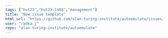 ```yaml
---
tags: ["hut23","hut23-1468","management"]
title: "New issue template"
html_url: "https://github.com/alan-turing-institute/autoemulate/issues/418"
user: "radka-j"
repo: "alan-turing-institute/autoemulate"
---
```


